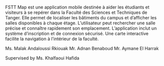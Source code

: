 FSTT Map est une application mobile destinée à aider les étudiants et visiteurs à se repérer dans la Faculté des Sciences et Techniques de Tanger. Elle permet de localiser les bâtiments du campus et d’afficher les salles disponibles à chaque étage. L’utilisateur peut rechercher une salle précise et connaître rapidement son emplacement. L’application inclut un système d’inscription et de connexion sécurisé. Une carte interactive facilite la navigation à l’intérieur de la faculté.

Ms. Malak Andaloussi Rkiouak
Mr. Adnan Benaboud
Mr. Aymane El Harrak

Supervised by Ms. Khalfaoui Hafida
